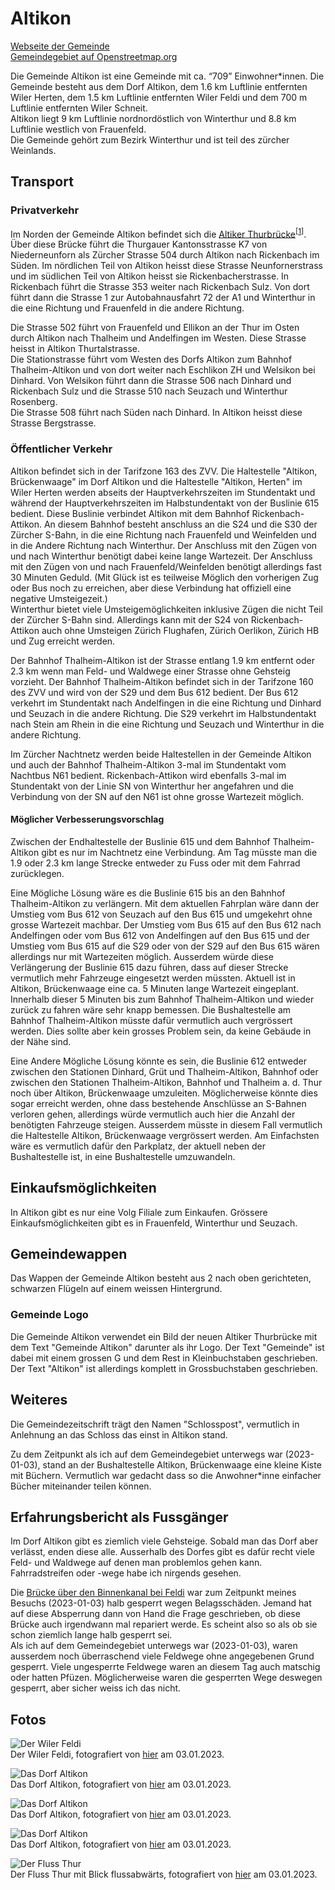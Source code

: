 # Altikon

[Webseite der Gemeinde](https://www.altikon.ch/)  
[Gemeindegebiet auf Openstreetmap.org](https://www.openstreetmap.org/relation/1682082)

Die Gemeinde Altikon ist eine Gemeinde mit ca. <q cite="https://www.altikon.ch/portraet/zahlen.html/132">709</q> Einwohner\*innen. Die Gemeinde besteht aus dem Dorf Altikon, dem 1.6 km Luftlinie entfernten Wiler Herten, dem 1.5 km Luftlinie entfernten Wiler Feldi und dem 700 m Luftlinie entfernten Wiler Schneit.  
Altikon liegt 9 km Luftlinie nordnordöstlich von Winterthur und 8.8 km Luftlinie westlich von Frauenfeld.  
Die Gemeinde gehört zum Bezirk Winterthur und ist teil des zürcher Weinlands.

## Transport

### Privatverkehr

Im Norden der Gemeinde Altikon befindet sich die [Altiker Thurbrücke](https://www.openstreetmap.org/way/43684183)<sup>\[[1](./Altikon_Zusatz.md#Altikerbrücke%20bzw.%20Thurbrücke)\]</sup>. Über diese Brücke führt die Thurgauer Kantonsstrasse K7 von Niederneunforn als Zürcher Strasse 504 durch Altikon nach Rickenbach im Süden. Im nördlichen Teil von Altikon heisst diese Strasse Neunfornerstrass und im südlichen Teil von Altikon heisst sie Rickenbacherstrasse. In Rickenbach führt die Strasse 353 weiter nach Rickenbach Sulz. Von dort führt dann die Strasse 1 zur Autobahnausfahrt 72 der A1 und Winterthur in die eine Richtung und Frauenfeld in die andere Richtung.

Die Strasse 502 führt von Frauenfeld und Ellikon an der Thur im Osten durch Altikon nach Thalheim und Andelfingen im Westen. Diese Strasse heisst in Altikon Thurtalstrasse.  
Die Stationstrasse führt vom Westen des Dorfs Altikon zum Bahnhof Thalheim-Altikon und von dort weiter nach Eschlikon ZH und Welsikon bei Dinhard. Von Welsikon führt dann die Strasse 506 nach Dinhard und Rickenbach Sulz und die Strasse 510 nach Seuzach und Winterthur Rosenberg.  
Die Strasse 508 führt nach Süden nach Dinhard. In Altikon heisst diese Strasse Bergstrasse.

### Öffentlicher Verkehr

Altikon befindet sich in der Tarifzone 163 des ZVV. Die Haltestelle "Altikon, Brückenwaage" im Dorf Altikon und die Haltestelle "Altikon, Herten" im Wiler Herten werden abseits der Hauptverkehrszeiten im Stundentakt und während der Hauptverkehrszeiten im Halbstundentakt von der Buslinie 615 bedient. Diese Buslinie verbindet Altikon mit dem Bahnhof Rickenbach-Attikon. An diesem Bahnhof besteht anschluss an die S24 und die S30 der Zürcher S-Bahn, in die eine Richtung nach Frauenfeld und Weinfelden und in die Andere Richtung nach Winterthur. Der Anschluss mit den Zügen von und nach Winterthur benötigt dabei keine lange Wartezeit. Der Anschluss mit den Zügen von und nach Frauenfeld/Weinfelden benötigt allerdings fast 30 Minuten Geduld. (Mit Glück ist es teilweise Möglich den vorherigen Zug oder Bus noch zu erreichen, aber diese Verbindung hat offiziell eine negative Umsteigezeit.)  
Winterthur bietet viele Umsteigemöglichkeiten inklusive Zügen die nicht Teil der Zürcher S-Bahn sind. Allerdings kann mit der S24 von Rickenbach-Attikon auch ohne Umsteigen Zürich Flughafen, Zürich Oerlikon, Zürich HB und Zug erreicht werden.

Der Bahnhof Thalheim-Altikon ist der Strasse entlang 1.9 km entfernt oder 2.3 km wenn man Feld- und Waldwege einer Strasse ohne Gehsteig vorzieht. Der Bahnhof Thalheim-Altikon befindet sich in der Tarifzone 160 des ZVV und wird von der S29 und dem Bus 612 bedient. Der Bus 612 verkehrt im Stundentakt nach Andelfingen in die eine Richtung und Dinhard und Seuzach in die andere Richtung. Die S29 verkehrt im Halbstundentakt nach Stein am Rhein in die eine Richtung und Seuzach und Winterthur in die andere Richtung.

Im Zürcher Nachtnetz werden beide Haltestellen in der Gemeinde Altikon und auch der Bahnhof Thalheim-Altikon 3-mal im Stundentakt vom Nachtbus N61 bedient. Rickenbach-Attikon wird ebenfalls 3-mal im Stundentakt von der Linie SN von Winterthur her angefahren und die Verbindung von der SN auf den N61 ist ohne grosse Wartezeit möglich.

#### Möglicher Verbesserungsvorschlag

Zwischen der Endhaltestelle der Buslinie 615 und dem Bahnhof Thalheim-Altikon gibt es nur im Nachtnetz eine Verbindung. Am Tag müsste man die 1.9 oder 2.3 km lange Strecke entweder zu Fuss oder mit dem Fahrrad zurücklegen.

Eine Mögliche Lösung wäre es die Buslinie 615 bis an den Bahnhof Thalheim-Altikon zu verlängern. Mit dem aktuellen Fahrplan wäre dann der Umstieg vom Bus 612 von Seuzach auf den Bus 615 und umgekehrt ohne grosse Wartezeit machbar. Der Umstieg vom Bus 615 auf den Bus 612 nach Andelfingen oder vom Bus 612 von Andelfingen auf den Bus 615 und der Umstieg vom Bus 615 auf die S29 oder von der S29 auf den Bus 615 wären allerdings nur mit Wartezeiten möglich. Ausserdem würde diese Verlängerung der Buslinie 615 dazu führen, dass auf dieser Strecke vermutlich mehr Fahrzeuge eingesetzt werden müssten. Aktuell ist in Altikon, Brückenwaage eine ca. 5 Minuten lange Wartezeit eingeplant. Innerhalb dieser 5 Minuten bis zum Bahnhof Thalheim-Altikon und wieder zurück zu fahren wäre sehr knapp bemessen. Die Bushaltestelle am Bahnhof Thalheim-Altikon müsste dafür vermutlich auch vergrössert werden. Dies sollte aber kein grosses Problem sein, da keine Gebäude in der Nähe sind.

Eine Andere Mögliche Lösung könnte es sein, die Buslinie 612 entweder zwischen den Stationen Dinhard, Grüt und Thalheim-Altikon, Bahnhof oder zwischen den Stationen Thalheim-Altikon, Bahnhof und Thalheim a. d. Thur noch über Altikon, Brückenwaage umzuleiten. Möglicherweise könnte dies sogar erreicht werden, ohne dass bestehende Anschlüsse an S-Bahnen verloren gehen, allerdings würde vermutlich auch hier die Anzahl der benötigten Fahrzeuge steigen. Ausserdem müsste in diesem Fall vermutlich die Haltestelle Altikon, Brückenwaage vergrössert werden. Am Einfachsten wäre es vermutlich dafür den Parkplatz, der aktuell neben der Bushaltestelle ist, in eine Bushaltestelle umzuwandeln.

## Einkaufsmöglichkeiten

In Altikon gibt es nur eine Volg Filiale zum Einkaufen. Grössere Einkaufsmöglichkeiten gibt es in Frauenfeld, Winterthur und Seuzach.

## Gemeindewappen

Das Wappen der Gemeinde Altikon besteht aus 2 nach oben gerichteten, schwarzen Flügeln auf einem weissen Hintergrund.

### Gemeinde Logo

Die Gemeinde Altikon verwendet ein Bild der neuen Altiker Thurbrücke mit dem Text "Gemeinde Altikon" darunter als ihr Logo. Der Text "Gemeinde" ist dabei mit einem grossen G und dem Rest in Kleinbuchstaben geschrieben. Der Text "Altikon" ist allerdings komplett in Grossbuchstaben geschrieben.

## Weiteres

Die Gemeindezeitschrift trägt den Namen "Schlosspost", vermutlich in Anlehnung an das Schloss das einst in Altikon stand.

Zu dem Zeitpunkt als ich auf dem Gemeindegebiet unterwegs war (2023-01-03), stand an der Bushaltestelle Altikon, Brückenwaage eine kleine Kiste mit Büchern. Vermutlich war gedacht dass so die Anwohner\*inne einfacher Bücher miteinander teilen können.

## Erfahrungsbericht als Fussgänger

Im Dorf Altikon gibt es ziemlich viele Gehsteige. Sobald man das Dorf aber verlässt, enden diese alle. Ausserhalb des Dorfes gibt es dafür recht viele Feld- und Waldwege auf denen man problemlos gehen kann.  
Fahrradstreifen oder -wege habe ich nirgends gesehen.

Die [Brücke über den Binnenkanal bei Feldi](https://www.openstreetmap.org/way/282752585) war zum Zeitpunkt meines Besuchs (2023-01-03) halb gesperrt wegen Belagsschäden. Jemand hat auf diese Absperrung dann von Hand die Frage geschrieben, ob diese Brücke auch irgendwann mal repariert werde. Es scheint also so als ob sie schon ziemlich lange halb gesperrt sei.  
Als ich auf dem Gemeindegebiet unterwegs war (2023-01-03), waren ausserdem noch überraschend viele Feldwege ohne angegebenen Grund gesperrt. Viele ungesperrte Feldwege waren an diesem Tag auch matschig oder hatten Pfüzen. Möglicherweise waren die gesperrten Wege deswegen gesperrt, aber sicher weiss ich das nicht.

## Fotos

![Der Wiler Feldi](../../images/Altikon/Feldi.jpg)  
Der Wiler Feldi, fotografiert von [hier](https://www.openstreetmap.org/search?whereami=1&amp;query=47.57580%2C8.80119#map=19/47.57580/8.80119) am 03.01.2023.

![Das Dorf Altikon](../../images/Altikon/Altikon_1.jpg)  
Das Dorf Altikon, fotografiert von [hier](https://www.openstreetmap.org/search?whereami=1&amp;query=47.57580%2C8.80119#map=19/47.57580/8.80119) am 03.01.2023.

![Das Dorf Altikon](../../images/Altikon/Altikon_2.jpg)  
Das Dorf Altikon, fotografiert von [hier](https://www.openstreetmap.org/search?whereami=1&amp;query=47.58347%2C8.80117#map=19/47.58347/8.80117) am 03.01.2023.

![Das Dorf Altikon](../../images/Altikon/Altikon_3.jpg)  
Das Dorf Altikon, fotografiert von [hier](https://www.openstreetmap.org/search?whereami=1&amp;query=47.57715%2C8.78472#map=19/47.57715/8.78472) am 03.01.2023.

![Der Fluss Thur](../../images/Altikon/Thur.jpg)  
Der Fluss Thur mit Blick flussabwärts, fotografiert von [hier](https://www.openstreetmap.org/search?whereami=1&amp;query=47.58392%2C8.80278#map=19/47.58392/8.80278) am 03.01.2023.
